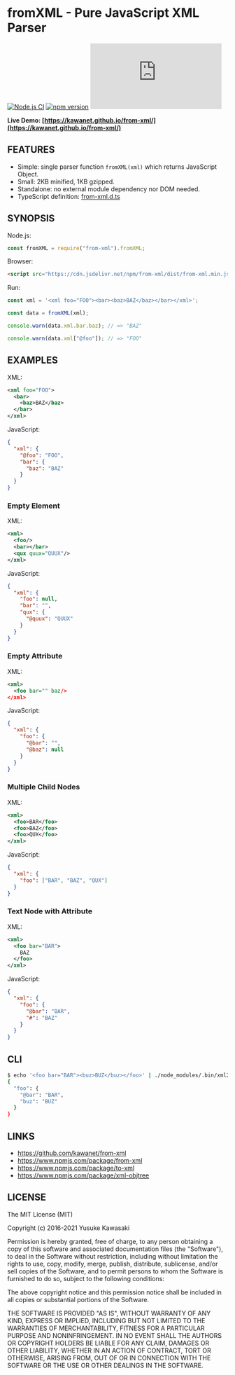 # fromXML - Pure JavaScript XML Parser

[![Node.js CI](https://github.com/kawanet/from-xml/workflows/Node.js%20CI/badge.svg?branch=main)](https://github.com/kawanet/from-xml/actions/)
[![npm version](https://badge.fury.io/js/from-xml.svg)](https://www.npmjs.com/package/from-xml)
[![gzip size](https://img.badgesize.io/https://unpkg.com/from-xml/dist/from-xml.min.js?compression=gzip)](https://unpkg.com/from-xml/dist/from-xml.min.js)

**Live Demo: [https://kawanet.github.io/from-xml/](https://kawanet.github.io/from-xml/)**

## FEATURES

- Simple: single parser function `fromXML(xml)` which returns JavaScript Object.
- Small: 2KB minified, 1KB gzipped.
- Standalone: no external module dependency nor DOM needed.
- TypeScript definition: [from-xml.d.ts](https://github.com/kawanet/from-xml/blob/master/from-xml.d.ts)

## SYNOPSIS

Node.js:

```js
const fromXML = require("from-xml").fromXML;
```

Browser:

```html
<script src="https://cdn.jsdelivr.net/npm/from-xml/dist/from-xml.min.js"></script>
```

Run:

```js
const xml = '<xml foo="FOO"><bar><baz>BAZ</baz></bar></xml>';

const data = fromXML(xml);

console.warn(data.xml.bar.baz); // => "BAZ"

console.warn(data.xml["@foo"]); // => "FOO"
```

## EXAMPLES

XML:

```xml
<xml foo="FOO">
  <bar>
    <baz>BAZ</baz>
  </bar>
</xml>
```

JavaScript:

```json
{
  "xml": {
    "@foo": "FOO",
    "bar": {
      "baz": "BAZ"
    }
  }
}
```

### Empty Element

XML:

```xml
<xml>
  <foo/>
  <bar></bar>
  <qux quux="QUUX"/>
</xml>
```

JavaScript:

```json
{
  "xml": {
    "foo": null,
    "bar": "",
    "qux": {
      "@quux": "QUUX"
    }
  }
}
```

### Empty Attribute

XML:

```xml
<xml>
  <foo bar="" baz/>
</xml>
```

JavaScript:

```json
{
  "xml": {
    "foo": {
      "@bar": "",
      "@baz": null
    }
  }
}
```

### Multiple Child Nodes

XML:

```xml
<xml>
  <foo>BAR</foo>
  <foo>BAZ</foo>
  <foo>QUX</foo>
</xml>
```

JavaScript:

```json
{
  "xml": {
    "foo": ["BAR", "BAZ", "QUX"]
  }
}
```

### Text Node with Attribute

XML:

```xml
<xml>
  <foo bar="BAR">
    BAZ
  </foo>
</xml>
```

JavaScript:

```json
{
  "xml": {
    "foo": {
      "@bar": "BAR",
      "#": "BAZ"
    }
  }
}
```

## CLI

```sh
$ echo '<foo bar="BAR"><buz>BUZ</buz></foo>' | ./node_modules/.bin/xml2json -2
{
  "foo": {
    "@bar": "BAR",
    "buz": "BUZ"
  }
}
```

## LINKS

- https://github.com/kawanet/from-xml
- https://www.npmjs.com/package/from-xml
- https://www.npmjs.com/package/to-xml
- https://www.npmjs.com/package/xml-objtree

## LICENSE

The MIT License (MIT)

Copyright (c) 2016-2021 Yusuke Kawasaki

Permission is hereby granted, free of charge, to any person obtaining a copy
of this software and associated documentation files (the "Software"), to deal
in the Software without restriction, including without limitation the rights
to use, copy, modify, merge, publish, distribute, sublicense, and/or sell
copies of the Software, and to permit persons to whom the Software is
furnished to do so, subject to the following conditions:

The above copyright notice and this permission notice shall be included in all
copies or substantial portions of the Software.

THE SOFTWARE IS PROVIDED "AS IS", WITHOUT WARRANTY OF ANY KIND, EXPRESS OR
IMPLIED, INCLUDING BUT NOT LIMITED TO THE WARRANTIES OF MERCHANTABILITY,
FITNESS FOR A PARTICULAR PURPOSE AND NONINFRINGEMENT. IN NO EVENT SHALL THE
AUTHORS OR COPYRIGHT HOLDERS BE LIABLE FOR ANY CLAIM, DAMAGES OR OTHER
LIABILITY, WHETHER IN AN ACTION OF CONTRACT, TORT OR OTHERWISE, ARISING FROM,
OUT OF OR IN CONNECTION WITH THE SOFTWARE OR THE USE OR OTHER DEALINGS IN THE
SOFTWARE.
